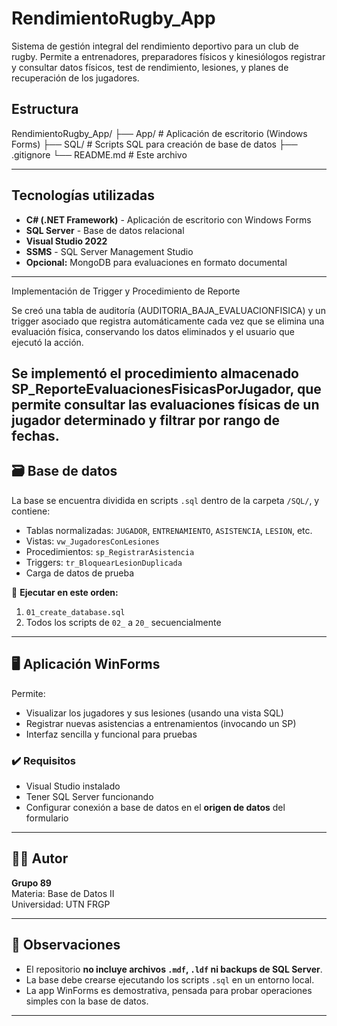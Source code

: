 # RendimientoRugby_App

Sistema de gestión integral del rendimiento deportivo para un club de rugby. Permite a entrenadores, preparadores físicos y kinesiólogos registrar y consultar datos físicos, test de rendimiento, lesiones, y planes de recuperación de los jugadores.


## Estructura

RendimientoRugby_App/
├── App/ # Aplicación de escritorio (Windows Forms)
├── SQL/ # Scripts SQL para creación de base de datos
├── .gitignore
└── README.md # Este archivo

---

##  Tecnologías utilizadas

- **C# (.NET Framework)** - Aplicación de escritorio con Windows Forms
- **SQL Server** - Base de datos relacional
- **Visual Studio 2022**
- **SSMS** - SQL Server Management Studio
- **Opcional:** MongoDB para evaluaciones en formato documental

---
Implementación de Trigger y Procedimiento de Reporte

Se creó una tabla de auditoría (AUDITORIA_BAJA_EVALUACIONFISICA) y un trigger asociado que registra automáticamente cada vez que se elimina una evaluación física, conservando los datos eliminados y el usuario que ejecutó la acción.

Se implementó el procedimiento almacenado SP_ReporteEvaluacionesFisicasPorJugador, que permite consultar las evaluaciones físicas de un jugador determinado y filtrar por rango de fechas.
---
## 🗃️ Base de datos

La base se encuentra dividida en scripts `.sql` dentro de la carpeta `/SQL/`, y contiene:

- Tablas normalizadas: `JUGADOR`, `ENTRENAMIENTO`, `ASISTENCIA`, `LESION`, etc.
- Vistas: `vw_JugadoresConLesiones`
- Procedimientos: `sp_RegistrarAsistencia`
- Triggers: `tr_BloquearLesionDuplicada`
- Carga de datos de prueba

📌 **Ejecutar en este orden:**
1. `01_create_database.sql`
2. Todos los scripts de `02_` a `20_` secuencialmente

---

## 🖥️ Aplicación WinForms

Permite:

- Visualizar los jugadores y sus lesiones (usando una vista SQL)
- Registrar nuevas asistencias a entrenamientos (invocando un SP)
- Interfaz sencilla y funcional para pruebas

### ✔️ Requisitos

- Visual Studio instalado
- Tener SQL Server funcionando
- Configurar conexión a base de datos en el **origen de datos** del formulario

---

## 👨‍🎓 Autor

**Grupo 89**  
Materia: Base de Datos II  
Universidad: UTN FRGP

---

## 📝 Observaciones

- El repositorio **no incluye archivos `.mdf`, `.ldf` ni backups de SQL Server**.
- La base debe crearse ejecutando los scripts `.sql` en un entorno local.
- La app WinForms es demostrativa, pensada para probar operaciones simples con la base de datos.

---

